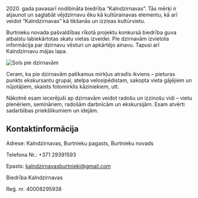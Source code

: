 2020\. gada pavasarī nodibināta biedrība “Kalndzirnavas”. Tās mērķi ir atjaunot un saglabāt vējdzirnavu ēku kā kultūrainavas elementu, kā arī veidot “Kalndzirnavas” kā tikšanās un izziņas kultūrvietu.

Burtnieku novada pašvaldības rīkotā projektu konkursā biedrība guva atbalstu labiekārtotas skatu vietas izveidei. Pie dzirnavām izvietota informācija par dzirnavu vēsturi un apkārtējo ainavu.
Tapusi arī Kalndzirnavu mājas lapa.

<img class="article-image square" src="../assets/images/sols.jpg" alt="Sols pie dzirnavām">

Ceram, ka pie dzirnavām patīkamus mirkļus atradīs ikviens – pieturas punkts ekskursantu grupai, atelpa velosipēdistam, sakopta vieta gājējiem un nūjotājiem, skaists fotomirklis kāziniekiem, utt.

Nākotnē esam iecerējuši ap dzirnavām veidot radošu un izzinošu vidi – vietu plenēriem, semināriem, radošām darbnīcām un ekskursijām.
Esam atvērti sadarbības priekšlikumiem un idejām.

## Kontaktinformācija

Adrese: Kalndzirnavas, Burtnieku pagasts, Burtnieku novads

Telefona Nr.: +371 29391593

Epasts: <a href="mailto:kalndzirnavasburtnieki@gmail.com">kalndzirnavasburtnieki@gmail.com</a>

Biedrība Kalndzirnavas

Reģ. nr. 40008295938
